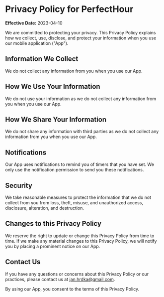 # Privacy Policy for PerfectHour

**Effective Date:** 2023-04-10

We are committed to protecting your privacy. This Privacy Policy explains how we collect, use, disclose, and protect your information when you use our mobile application ("App").

## Information We Collect

We do not collect any information from you when you use our App.

## How We Use Your Information

We do not use your information as we do not collect any information from you when you use our App.

## How We Share Your Information

We do not share any information with third parties as we do not collect any information from you when you use our App.

## Notifications

Our App uses notifications to remind you of timers that you have set. We only use the notification permission to send you these notifications.

## Security

We take reasonable measures to protect the information that we do not collect from you from loss, theft, misuse, and unauthorized access, disclosure, alteration, and destruction.

## Changes to this Privacy Policy

We reserve the right to update or change this Privacy Policy from time to time. If we make any material changes to this Privacy Policy, we will notify you by placing a prominent notice on our App.

## Contact Us

If you have any questions or concerns about this Privacy Policy or our practices, please contact us at jan.hrdka@gmail.com.

By using our App, you consent to the terms of this Privacy Policy.
